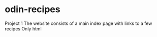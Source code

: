 # odin-recipes
Project 1
The website consists of a main index page with links to a few recipes
Only html
